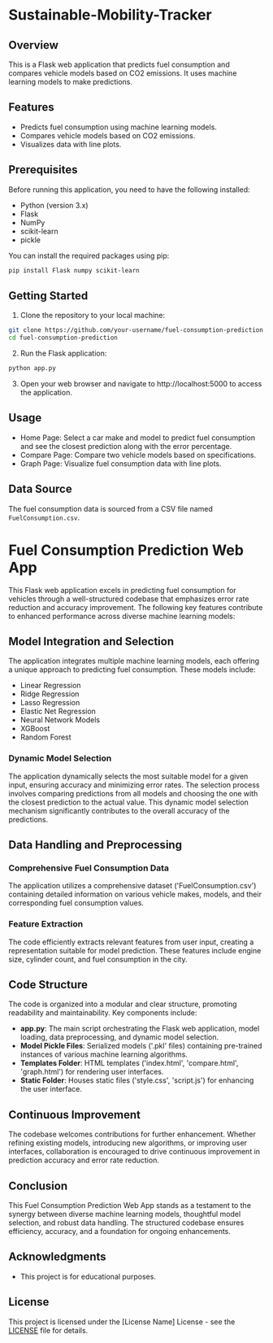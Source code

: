 # Sustainable-Mobility-Tracker

## Overview

This is a Flask web application that predicts fuel consumption and compares vehicle models based on CO2 emissions. It uses machine learning models to make predictions.

## Features

- Predicts fuel consumption using machine learning models.
- Compares vehicle models based on CO2 emissions.
- Visualizes data with line plots.

## Prerequisites

Before running this application, you need to have the following installed:

- Python (version 3.x)
- Flask
- NumPy
- scikit-learn
- pickle

You can install the required packages using pip:

```bash
pip install Flask numpy scikit-learn
```

## Getting Started

1. Clone the repository to your local machine:

```bash
git clone https://github.com/your-username/fuel-consumption-prediction.git
cd fuel-consumption-prediction
```

2. Run the Flask application:

```bash
python app.py
```

3. Open your web browser and navigate to http://localhost:5000 to access the application.

## Usage

- Home Page: Select a car make and model to predict fuel consumption and see the closest prediction along with the error percentage.
- Compare Page: Compare two vehicle models based on specifications.
- Graph Page: Visualize fuel consumption data with line plots.

## Data Source

The fuel consumption data is sourced from a CSV file named `FuelConsumption.csv`.

# Fuel Consumption Prediction Web App

This Flask web application excels in predicting fuel consumption for vehicles through a well-structured codebase that emphasizes error rate reduction and accuracy improvement. The following key features contribute to enhanced performance across diverse machine learning models:

## Model Integration and Selection

The application integrates multiple machine learning models, each offering a unique approach to predicting fuel consumption. These models include:

- Linear Regression
- Ridge Regression
- Lasso Regression
- Elastic Net Regression
- Neural Network Models
- XGBoost
- Random Forest

### Dynamic Model Selection

The application dynamically selects the most suitable model for a given input, ensuring accuracy and minimizing error rates. The selection process involves comparing predictions from all models and choosing the one with the closest prediction to the actual value. This dynamic model selection mechanism significantly contributes to the overall accuracy of the predictions.

## Data Handling and Preprocessing

### Comprehensive Fuel Consumption Data

The application utilizes a comprehensive dataset ('FuelConsumption.csv') containing detailed information on various vehicle makes, models, and their corresponding fuel consumption values.

### Feature Extraction

The code efficiently extracts relevant features from user input, creating a representation suitable for model prediction. These features include engine size, cylinder count, and fuel consumption in the city.

## Code Structure

The code is organized into a modular and clear structure, promoting readability and maintainability. Key components include:

- **app.py**: The main script orchestrating the Flask web application, model loading, data preprocessing, and dynamic model selection.
- **Model Pickle Files**: Serialized models ('.pkl' files) containing pre-trained instances of various machine learning algorithms.
- **Templates Folder**: HTML templates ('index.html', 'compare.html', 'graph.html') for rendering user interfaces.
- **Static Folder**: Houses static files ('style.css', 'script.js') for enhancing the user interface.

## Continuous Improvement

The codebase welcomes contributions for further enhancement. Whether refining existing models, introducing new algorithms, or improving user interfaces, collaboration is encouraged to drive continuous improvement in prediction accuracy and error rate reduction.

## Conclusion

This Fuel Consumption Prediction Web App stands as a testament to the synergy between diverse machine learning models, thoughtful model selection, and robust data handling. The structured codebase ensures efficiency, accuracy, and a foundation for ongoing enhancements.

## Acknowledgments

- This project is for educational purposes.

## License

This project is licensed under the [License Name] License - see the [LICENSE](LICENSE) file for details.
